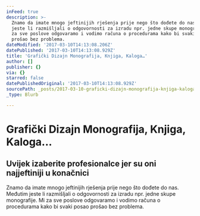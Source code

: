 ```yaml
---
inFeed: true
description: >-
  Znamo da imate mnogo jeftinijih rješenja prije nego što dođete do nas. Međutim
  jeste li razmišljali o odgovornosti za izradu npr. jedne skupe monografije. Mi
  za sve poslove odgovaramo i vodimo računa o procedurama kako bi svaki posao
  prošao bez problema.
dateModified: '2017-03-10T14:13:08.206Z'
datePublished: '2017-03-10T14:13:08.929Z'
title: 'Grafički Dizajn Monografija, Knjiga, Kaloga…'
author: []
publisher: {}
via: {}
starred: false
datePublishedOriginal: '2017-03-10T14:13:08.929Z'
sourcePath: _posts/2017-03-10-graficki-dizajn-monografija-knjiga-kaloga.md
_type: Blurb

---
```

# Grafički Dizajn Monografija, Knjiga, Kaloga...

## Uvijek izaberite profesionalce jer su oni najjeftiniji u konačnici

Znamo da imate mnogo jeftinijih rješenja prije nego što dođete do nas. Međutim jeste li razmišljali o odgovornosti za izradu npr. jedne skupe monografije. Mi za sve poslove odgovaramo i vodimo računa o procedurama kako bi svaki posao prošao bez problema.